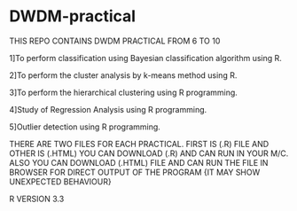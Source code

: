 # DWDM-practical

THIS REPO CONTAINS DWDM PRACTICAL FROM 6 TO 10 

1]To perform classification using Bayesian classification algorithm using R.

2]To perform the cluster analysis by k-means method using R.

3]To perform the hierarchical clustering using R programming.

4]Study of Regression Analysis using R programming.

5]Outlier detection using R programming.


THERE ARE TWO FILES FOR EACH PRACTICAL. FIRST IS (.R) FILE AND OTHER IS (.HTML) YOU CAN DOWNLOAD (.R) AND CAN RUN IN YOUR M/C.
ALSO YOU CAN DOWNLOAD (.HTML) FILE AND CAN RUN THE FILE IN BROWSER FOR DIRECT OUTPUT OF THE PROGRAM {IT MAY SHOW UNEXPECTED BEHAVIOUR}

R VERSION 3.3
